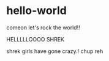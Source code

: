 # hello-world
comeon let's rock the world!!


HELLLLLOOOO SHREK


shrek girls have gone crazy.!
chup reh
